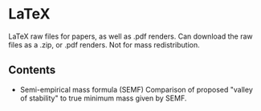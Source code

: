 # LaTeX
LaTeX raw files for papers, as well as .pdf renders. Can download the raw files as a .zip, or .pdf renders. Not for mass redistribution.

## Contents
* Semi-empirical mass formula (SEMF)
  Comparison of proposed "valley of stability" to true minimum mass given by SEMF.
